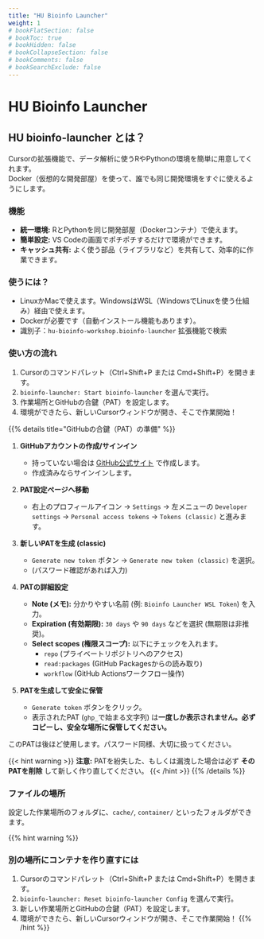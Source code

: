 ```yaml
---
title: "HU Bioinfo Launcher"
weight: 1
# bookFlatSection: false
# bookToc: true
# bookHidden: false
# bookCollapseSection: false
# bookComments: false
# bookSearchExclude: false
---
```


# HU Bioinfo Launcher

## HU bioinfo-launcher とは？

Cursorの拡張機能で、データ解析に使うRやPythonの環境を簡単に用意してくれます。  
Docker（仮想的な開発部屋）を使って、誰でも同じ開発環境をすぐに使えるようにします。

### 機能

*   **統一環境:** RとPythonを同じ開発部屋（Dockerコンテナ）で使えます。
*   **簡単設定:** VS Codeの画面でポチポチするだけで環境ができます。
*   **キャッシュ共有:** よく使う部品（ライブラリなど）を共有して、効率的に作業できます。

### 使うには？

*   LinuxかMacで使えます。WindowsはWSL（WindowsでLinuxを使う仕組み）経由で使えます。
*   Dockerが必要です（自動インストール機能もあります）。
*   識別子：`hu-bioinfo-workshop.bioinfo-launcher` 拡張機能で検索

### 使い方の流れ

1.  Cursorのコマンドパレット（Ctrl+Shift+P または Cmd+Shift+P）を開きます。
2.  `bioinfo-launcher: Start bioinfo-launcher` を選んで実行。
3.  作業場所とGitHubの合鍵（PAT）を設定します。
4.  環境ができたら、新しいCursorウィンドウが開き、そこで作業開始！

{{% details title="GitHubの合鍵（PAT）の準備" %}}

1.  **GitHubアカウントの作成/サインイン**
    *   持っていない場合は [GitHub公式サイト](https://github.com/) で作成します。
    *   作成済みならサインインします。

2.  **PAT設定ページへ移動**
    *   右上のプロフィールアイコン → `Settings` → 左メニューの `Developer settings` → `Personal access tokens` → `Tokens (classic)` と進みます。

3.  **新しいPATを生成 (classic)**
    *   `Generate new token` ボタン → `Generate new token (classic)` を選択。
    *   (パスワード確認があれば入力)

4.  **PATの詳細設定**
    *   **Note (メモ):** 分かりやすい名前 (例: `Bioinfo Launcher WSL Token`) を入力。
    *   **Expiration (有効期限):** `30 days` や `90 days` などを選択 (無期限は非推奨)。
    *   **Select scopes (権限スコープ):** 以下にチェックを入れます。
        *   `repo` (プライベートリポジトリへのアクセス)
        *   `read:packages` (GitHub Packagesからの読み取り)
        *   `workflow` (GitHub Actionsワークフロー操作)

5.  **PATを生成して安全に保管**
    *   `Generate token` ボタンをクリック。
    *   表示されたPAT (`ghp_`で始まる文字列) は**一度しか表示されません。必ずコピーし、安全な場所に保管してください。**

このPATは後ほど使用します。パスワード同様、大切に扱ってください。

{{< hint warning >}}
**注意:** PATを紛失した、もしくは漏洩した場合は必ず **そのPATを削除** して新しく作り直してください。
{{< /hint >}}
{{% /details %}}

### ファイルの場所

設定した作業場所のフォルダに、`cache/`, `container/` といったフォルダができます。

{{% hint warning %}}
### 別の場所にコンテナを作り直すには

1.  Cursorのコマンドパレット（Ctrl+Shift+P または Cmd+Shift+P）を開きます。
2.  `bioinfo-launcher: Reset bioinfo-launcher Config` を選んで実行。
3.  新しい作業場所とGitHubの合鍵（PAT）を設定します。
4.  環境ができたら、新しいCursorウィンドウが開き、そこで作業開始！
{{% /hint %}}
